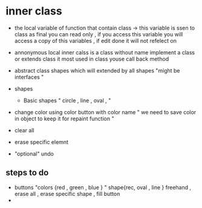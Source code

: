 # inner class 

- the local variable of function that contain class -> this variable is ssen to class as final you can read only , if you access this variable you will access a copy of this variables , if edit done it will not refelect on 


- annonymous local inner calss is a class without name implement a class or extends class it most used in class youse call back method 


- abstract class shapes which will extended by all shapes "might be interfaces "

 
- shapes 
    - Basic shapes " circle ,  line , oval , "



- change color using color button with color name " we need to save color in object to keep it for repaint function  " 
- clear all 
- erase specific elemnt 
- "optional" undo 



## steps to do 
- buttons "colors {red , green , blue } " shape{rec, oval , line } freehand , erase all , erase specific shape , fill button 
- 